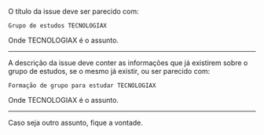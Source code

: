 O título da issue deve ser parecido com:

`Grupo de estudos TECNOLOGIAX`

Onde TECNOLOGIAX é o assunto.

---

A descrição da issue deve conter as informações que já existirem sobre o grupo de estudos, se o mesmo já existir, ou ser parecido com:

`Formação de grupo para estudar TECNOLOGIAX`

Onde TECNOLOGIAX é o assunto.

---

Caso seja outro assunto, fique a vontade.
